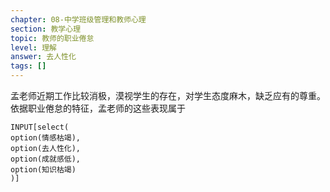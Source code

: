 ```yaml
---
chapter: 08-中学班级管理和教师心理
section: 教学心理
topic: 教师的职业倦怠
level: 理解
answer: 去人性化
tags: []
---
```


孟老师近期工作比较消极，漠视学生的存在，对学生态度麻木，缺乏应有的尊重。依据职业倦怠的特征，孟老师的这些表现属于

```meta-bind
INPUT[select(
option(情感枯竭),
option(去人性化),
option(成就感低),
option(知识枯竭)
)]
```